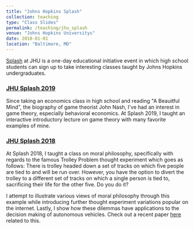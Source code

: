 ```yaml
---
title: "Johns Hopkins Splash"
collection: teaching
type: "Class Slides"
permalink: /teaching/jhu_splash
venue: "Johns Hopkins Universitys"
date: 2018-01-01
location: "Baltimore, MD"
---
```


[Splash](https://studentaffairs.jhu.edu/socialconcern/programs/student-initiatives/student-groups/group-list/splash/) at JHU is a one-day educational initiative event in which high school students can sign up to take interesting classes taught 
by Johns Hopkins undergraduates. 

### [JHU Splash 2019](https://docs.google.com/presentation/d/15VN6K1eMEfGBVKbgZYoKnpWR0XpZ08c27oqYHj7X5PU/edit?usp=sharing)

Since taking an economics class in high school and reading "A Beauitful Mind", the biography of game
theorist John Nash, I've had an interest in game theory, especially behavioral economics. At Splash 2019, I taught an interactive introductory
lecture on game theory with many favorite examples of mine.

### [JHU Splash 2018](https://docs.google.com/presentation/d/1hm5C06xaxWeC0xairEDfAgmKdJlAPGRAjrAxuI5l5SM/edit?usp=sharing)

At Splash 2018, I taught a class on moral philosophy, specifically with regards to the famous Trolley
Problem thought experiment which goes as follows: There is trolley headed down a set of tracks on which five people are tied to and 
will be run over. However, you have the option to divert the trolley to a different set of tracks on which a single person is tied to, 
sacrificing their life for the other five. Do you do it?

I attempt to illustrate various views of moral philosophy through this example while introducing further thought experiment variations
popular on the internet. Lastly, I show how these dilemmas have applications to the decision making of autonomous vehicles. Check out a recent paper 
[here](https://www.nature.com/articles/s41598-019-49411-7) related to this.
